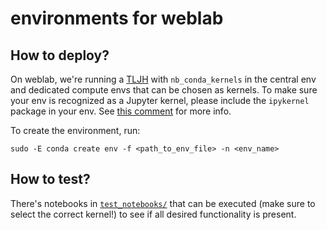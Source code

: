 # environments for weblab

## How to deploy?

On weblab, we're running a [TLJH](http://tljh.jupyter.org/) with `nb_conda_kernels` in the central env and dedicated compute envs that can be chosen as kernels. To make sure your env is recognized as a Jupyter kernel, please include the `ipykernel` package in your env. See [this comment](https://github.com/jupyterhub/the-littlest-jupyterhub/issues/429#issuecomment-531301332) for more info.

To create the environment, run:
```shell
sudo -E conda create env -f <path_to_env_file> -n <env_name>
```

## How to test?

There's notebooks in [`test_notebooks/`](test_notebooks/) that can be executed (make sure to select the correct kernel!) to see if all desired functionality is present.

